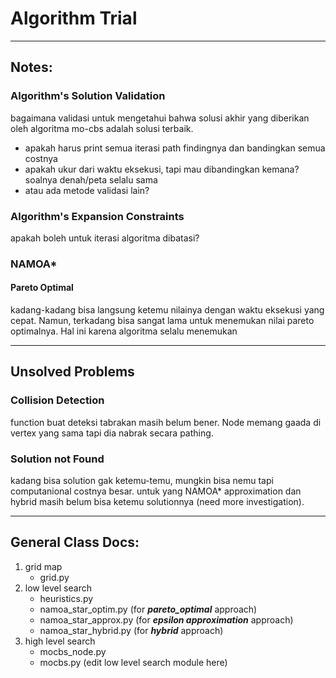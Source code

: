 # Algorithm Trial

---
## Notes:

### Algorithm's Solution Validation
bagaimana validasi untuk mengetahui bahwa solusi akhir yang diberikan oleh algoritma mo-cbs
adalah solusi terbaik.
- apakah harus print semua iterasi path findingnya dan bandingkan semua costnya
- apakah ukur dari waktu eksekusi, tapi mau dibandingkan kemana? soalnya denah/peta selalu sama
- atau ada metode validasi lain?

### Algorithm's Expansion Constraints
apakah boleh untuk iterasi algoritma dibatasi?

### NAMOA*
#### Pareto Optimal
kadang-kadang bisa langsung ketemu nilainya dengan waktu eksekusi yang cepat. 
Namun, terkadang bisa sangat lama untuk menemukan nilai pareto optimalnya. 
Hal ini karena algoritma selalu menemukan 

---
## Unsolved Problems
### Collision Detection
function buat deteksi tabrakan masih belum bener. Node memang gaada di vertex yang sama 
tapi dia nabrak secara pathing.

### Solution not Found
kadang bisa solution gak ketemu-temu, mungkin bisa nemu tapi computanional costnya besar. 
untuk yang NAMOA\* approximation dan hybrid masih belum bisa ketemu solutionnya (need more investigation).

---

## General Class Docs:
1. grid map
   - grid.py
2. low level search
   - heuristics.py
   - namoa_star_optim.py (for ***pareto_optimal*** approach)
   - namoa_star_approx.py (for ***epsilon approximation*** approach)
   - namoa_star_hybrid.py (for ***hybrid*** approach)
3. high level search
   - mocbs_node.py
   - mocbs.py (edit low level search module here)
